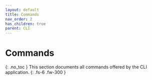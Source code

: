 ```yaml
---
layout: default
title: Commands
nav_order: 2
has_children: true
parent: CLI
---
```


# Commands
{: .no_toc }
This section documents all commands offered by the CLI application.
{: .fs-6 .fw-300 }
